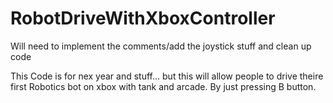 # RobotDriveWithXboxController
Will need to implement the comments/add the joystick stuff and clean up code

This Code is for nex year and stuff... but this will allow people to drive theire first Robotics bot on xbox with tank and arcade. 
By just pressing B button.
